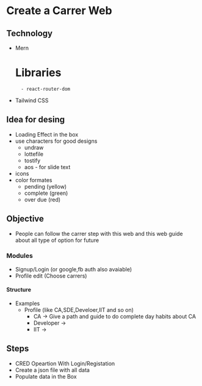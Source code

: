 # Create a Carrer Web

## Technology

- Mern
  # Libraries
        - react-router-dom
- Tailwind CSS

## Idea for desing

- Loading Effect in the box
- use characters for good designs
  - undraw
  - lottefile
  - tostify
  - aos - for slide text
- icons
- color formates
  - pending (yellow)
  - complete (green)
  - over due (red)

## Objective

- People can follow the carrer step with this web and this web guide about all type of option for future

### Modules

- Signup/Login (or google,fb auth also avaiable)
- Profile edit (Choose carrers)

#### Structure

- Examples
  - Profile (like CA,SDE,Develoer,IIT and so on)
    - CA -> Give a path and guide to do complete day habits about CA
    - Developer ->
    - IIT ->

## Steps

- CRED Opeartion With Login/Registation
- Create a json file with all data
- Populate data in the Box
